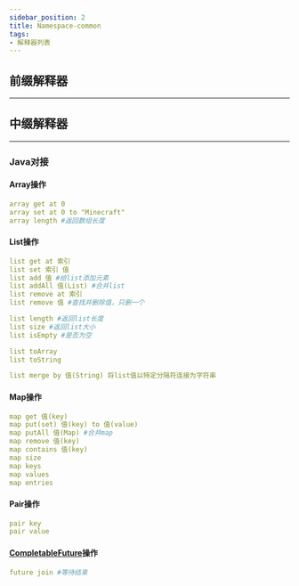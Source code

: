 ```yaml
---
sidebar_position: 2
title: Namespace-common
tags:
- 解释器列表
---
```


## 前缀解释器
---

## 中缀解释器
---
### Java对接
#### **Array操作**
```yaml
array get at 0 
array set at 0 to "Minecraft"
array length #返回数组长度
```
#### **List操作**
```yaml
list get at 索引
list set 索引 值
list add 值 #给list添加元素
list addAll 值(List) #合并list
list remove at 索引
list remove 值 #查找并删除值，只删一个

list length #返回list长度
list size #返回list大小
list isEmpty #是否为空

list toArray
list toString

list merge by 值(String) 将list值以特定分隔符连接为字符串

```

#### **Map操作**
```yaml
map get 值(key)
map put(set) 值(key) to 值(value)
map putAll 值(Map) #合并map
map remove 值(key)
map contains 值(key)
map size
map keys
map values
map entries
```

#### **Pair操作**
```yaml
pair key
pair value
```

#### **[CompletableFuture](https://www.liaoxuefeng.com/wiki/1252599548343744/1306581182447650)操作**
```yaml
future join #等待结束
```